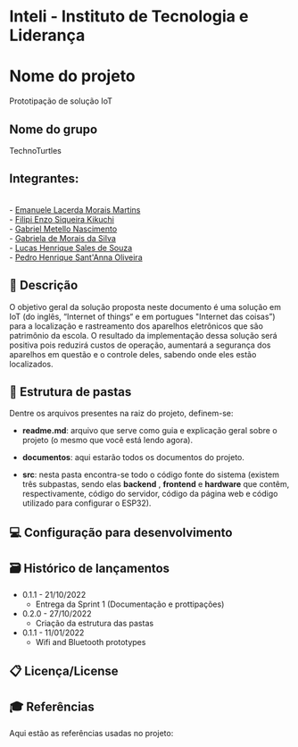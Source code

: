 # Inteli - Instituto de Tecnologia e Liderança 

# Nome do projeto
Prototipação de solução IoT
## Nome do grupo
TechnoTurtles 
## Integrantes: 
<br/>
- <a href="https://www.linkedin.com/in/emanuele-morais/">Emanuele Lacerda Morais Martins</a><br/>
- <a href="https://www.linkedin.com/in/">Filipi Enzo Siqueira Kikuchi</a><br/>
- <a href="https://www.linkedin.com/in/">Gabriel Metello Nascimento</a><br/> 
- <a href="https://www.linkedin.com/in/gabriela-de-morais-da-silva-467b29238/">Gabriela de Morais da Silva</a> <br/>
- <a href="https://www.linkedin.com/in/">Lucas Henrique Sales de Souza</a><br/>
- <a href="https://www.linkedin.com/in/">Pedro Henrique Sant'Anna Oliveira</a><br/> 

## 📝 Descrição

O objetivo geral da solução proposta neste documento é uma solução em IoT (do inglês, “Internet of things“ e em portugues "Internet das coisas”) para a localização e rastreamento dos aparelhos eletrônicos que são patrimônio da escola. O resultado da implementação dessa solução será positiva pois reduzirá custos de operação, aumentará  a segurança dos aparelhos em questão e o controle deles, sabendo onde eles estão localizados.

## 📁 Estrutura de pastas

Dentre os arquivos presentes na raiz do projeto, definem-se:

- <b>readme.md</b>: arquivo que serve como guia e explicação geral sobre o projeto (o mesmo que você está lendo agora).

- <b>documentos</b>: aqui estarão todos os documentos do projeto.

- <b>src</b>: nesta pasta encontra-se todo o código fonte do sistema (existem três subpastas, sendo elas <b>backend</b> , <b>frontend</b> e <b>hardware</b> que contêm, respectivamente, código do servidor, código da página web e código utilizado para configurar o ESP32).

## 💻 Configuração para desenvolvimento

## 🗃 Histórico de lançamentos

* 0.1.1 - 21/10/2022
    * Entrega da Sprint 1 (Documentação e prottipações)
* 0.2.0 - 27/10/2022
    * Criação da estrutura das pastas
* 0.1.1 - 11/01/2022
    * Wifi and Bluetooth prototypes

## 📋 Licença/License


## 🎓 Referências

Aqui estão as referências usadas no projeto:
